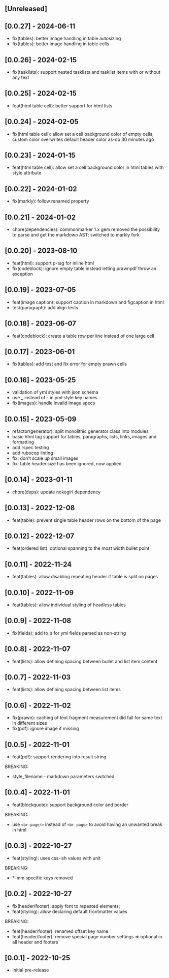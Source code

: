 ## [Unreleased]

## [0.0.27] - 2024-06-11

- fix(tables): better image handling in table autosizing
- fix(tables): better image handling in table cells

## [0.0.26] - 2024-02-15

- fix(tasklists): support nested tasklists and tasklist items with or without any text

## [0.0.25] - 2024-02-15
 
- feat(html table cell): better support for html lists

## [0.0.24] - 2024-02-05

- fix(html table cell): allow set a cell background color of empty cells; custom color overwrites default header color as-op 30 minutes ago

## [0.0.23] - 2024-01-15

- feat(html table cell): allow set a cell background color in html tables with style attribute

## [0.0.22] - 2024-01-02

- fix(markly): follow renamed property

## [0.0.21] - 2024-01-02

- chore(dependencies): commonmarker 1.x gem removed the possibility to parse and get the markdown AST; switched to markly fork

## [0.0.20] - 2023-08-10

- feat(html): support p-tag for inline html
- fix(codeblock): ignore empty table instead letting prawnpdf throw an exception

## [0.0.19] - 2023-07-05

- feat(image caption): support caption in markdown and figcaption in html
- test(paragraph): add align tests

## [0.0.18] - 2023-06-07

- feat(codeblock): create a table row per line instead of one large cell

## [0.0.17] - 2023-06-01

- fix(tables): add test and fix error for empty prawn cells

## [0.0.16] - 2023-05-25

- validation of yml styles with json schema
- use _ instead of - in yml style key names
- fix(images): handle invalid image specs

## [0.0.15] - 2023-05-09

- refactor(generator): split monolithic generator class into modules
- basic html tag support for tables, paragraphs, lists, links, images and formatting
- add rspec testing
- add rubocop linting
- fix: don't scale up small images
- fix: table.header.size has been ignored, now applied

## [0.0.14] - 2023-01-11

- chore(deps): update nokogiri dependency

## [0.0.13] - 2022-12-08

- feat(table): prevent single table header rows on the bottom of the page

## [0.0.12] - 2022-12-07

- feat(ordered list): optional spanning to the most width bullet point

## [0.0.11] - 2022-11-24

- feat(tables): allow disabling repeating header if table is split on pages

## [0.0.10] - 2022-11-09

- feat(tables): allow individual styling of headless tables

## [0.0.9] - 2022-11-08

- fix(fields): add to_s for yml fields parsed as non-string

## [0.0.8] - 2022-11-07

- feat(lists): allow defining spacing between bullet and list item content

## [0.0.7] - 2022-11-03

- feat(lists): allow defining spacing between list items

## [0.0.6] - 2022-11-02

- fix(prawn): caching of text fragment measurement did fail for same text in different sizes
- fix(pdf): ignore image if missing 

## [0.0.5] - 2022-11-01

- feat(pdf): support rendering into result string

BREAKING:

- style_filename - markdown parameters switched

## [0.0.4] - 2022-11-01

- feat(blockquote): support background color and border

BREAKING:

- use `<br-page/>` instead of `<br page>` to avoid having an unwanted break in html

## [0.0.3] - 2022-10-27
 
- feat(styling): uses css-ish values with unit

BREAKING: 

- *-mm specific keys removed

## [0.0.2] - 2022-10-27

- fix(header/footer): apply font to repeated elements; 
- feat(styling): allow declaring default frontmatter values

BREAKING: 

- feat(header/footer): renamed offset key name
- feat(header/footer): remove special page number settings => optional in all header and footers

## [0.0.1] - 2022-10-25

- Initial pre-release
